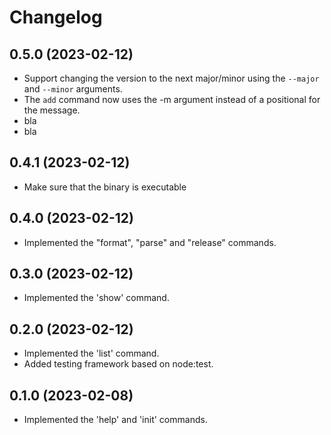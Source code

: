 Changelog
=========

0.5.0 (2023-02-12)
------------------

* Support changing the version to the next major/minor using the `--major` and
  `--minor` arguments.
* The `add` command now uses the -m argument instead of a positional for the
  message.
* bla
* bla


0.4.1 (2023-02-12)
------------------

* Make sure that the binary is executable


0.4.0 (2023-02-12)
------------------

* Implemented the "format", "parse" and "release" commands.


0.3.0 (2023-02-12)
------------------

* Implemented the 'show' command.


0.2.0 (2023-02-12)
------------------

* Implemented the 'list' command.
* Added testing framework based on node:test.


0.1.0 (2023-02-08)
------------------

* Implemented the 'help' and 'init' commands.
